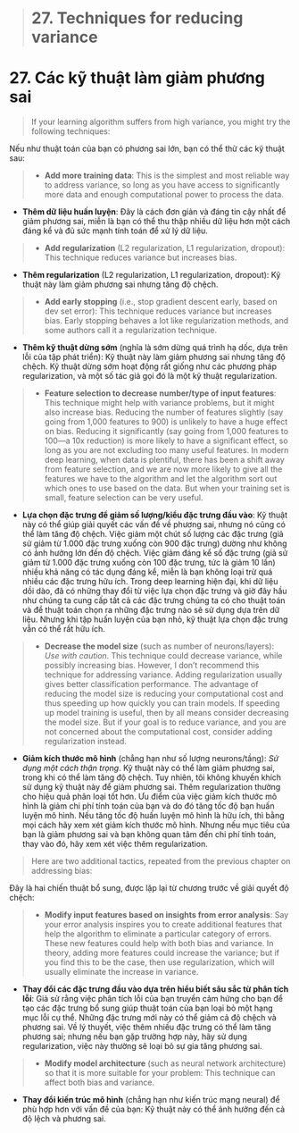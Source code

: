 > # 27. Techniques for reducing variance

# 27. Các kỹ thuật làm giảm phương sai

> If your learning algorithm suffers from high variance, you might try the following techniques:

Nếu như thuật toán của bạn có phương sai lớn, bạn có thể thử các kỹ thuật sau:

> * **Add more training data**: This is the simplest and most reliable way to address variance, so long as you have access to significantly more data and enough computational power to process the data.

* **Thêm dữ liệu huấn luyện**: Đây là cách đơn giản và đáng tin cậy nhất để giảm phương sai, miễn là bạn có thể  thu thập nhiều dữ liệu hơn một cách đáng kể và đủ sức mạnh tính toán để xử lý dữ liệu.


> * **Add regularization** (L2 regularization, L1 regularization, dropout): This technique reduces variance but increases bias.

* **Thêm regularization** (L2 regularization, L1 regularization, dropout): Kỹ thuật này làm giảm phương sai nhưng tăng độ chệch.

> * **Add early stopping** (i.e., stop gradient descent early, based on dev set error): This technique reduces variance but increases bias. Early stopping behaves a lot like regularization methods, and some authors call it a regularization technique.

* **Thêm kỹ thuật dừng sớm** (nghĩa là sớm dừng quá trình hạ dốc, dựa trên lỗi của tập phát triển): Kỹ thuật này làm giảm phương sai nhưng tăng độ chệch. Kỹ thuật dừng sớm hoạt động rất giống như các phương pháp regularization, và một số tác giả gọi đó là một kỹ thuật regularization.

> * **Feature selection to decrease number/type of input features**: This technique might help with variance problems, but it might also increase bias. Reducing the number of features slightly (say going from 1,000 features to 900) is unlikely to have a huge effect on bias. Reducing it significantly (say going from 1,000 features to 100—a 10x reduction) is more likely to have a significant effect, so long as you are not excluding too many useful features. In modern deep learning, when data is plentiful, there has been a shift away from feature selection, and we are now more likely to give all the features we have to the algorithm and let the algorithm sort out which ones to use based on the data. But when your training set is small, feature selection can be very useful.

* **Lựa chọn đặc trưng để giảm số lượng/kiểu đặc trưng đầu vào**: Kỹ thuật này có thể giúp giải quyết các vấn đề về phương sai, nhưng nó cũng có thể làm tăng độ chệch. Việc giảm một chút số lượng các đặc trưng (giả sử giảm từ 1.000 đặc trưng xuống còn 900 đặc trưng) dường như không có ảnh hưởng lớn đến độ chệch. Việc giảm đáng kể số đặc trưng (giả sử giảm từ 1.000 đặc trưng xuống còn 100 đặc trưng, tức là giảm 10 lần) nhiều khả năng có tác dụng đáng kể, miễn là bạn không loại trừ quá nhiều các đặc trưng hữu ích. Trong deep learning hiện đại, khi dữ liệu dồi dào, đã có những thay đổi từ việc lựa chọn đặc trưng và giờ đây hầu như chúng ta cung cấp tất cả các đặc trưng chúng ta có cho thuật toán và để thuật toán chọn ra những đặc trưng nào sẽ sử dụng dựa trên dữ liệu. Nhưng khi tập huấn luyện của bạn nhỏ, kỹ thuật lựa chọn đặc trưng vẫn có thể rất hữu ích.

> * **Decrease the model size** (such as number of neurons/layers): *Use with caution*. This technique could decrease variance, while possibly increasing bias. However, I don’t recommend this technique for addressing variance. Adding regularization usually gives better classification performance. The advantage of reducing the model size is reducing your computational cost and thus speeding up how quickly you can train models. If speeding up model training is useful, then by all means consider decreasing the model size. But if your goal is to reduce variance, and you are not concerned about the computational cost, consider adding regularization instead.

* **Giảm kích thước mô hình** (chẳng hạn như số lượng neurons/tầng): *Sử dụng một cách thận trọng*. Kỹ thuật này có thể làm giảm phương sai, trong khi có thể làm tăng độ chệch. Tuy nhiên, tôi không khuyến khích sử dụng kỹ thuật này để giảm phương sai. Thêm regularization thường cho hiệu quả phân loại tốt hơn. Ưu điểm của việc giảm kích thước mô hình là giảm chi phí tính toán của bạn và do đó tăng tốc độ bạn huấn luyện mô hình. Nếu tăng tốc độ huấn luyện mô hình là hữu ích, thì bằng mọi cách hãy xem xét giảm kích thước mô hình. Nhưng nếu mục tiêu của bạn là giảm phương sai và bạn không quan tâm đến chi phí tính toán, thay vào đó, hãy xem xét việc thêm regularization.

> Here are two additional tactics, repeated from the previous chapter on addressing bias:

Đây là hai chiến thuật bổ sung, được lặp lại từ chương trước về giải quyết độ chệch:

> * **Modify input features based on insights from error analysis**: Say your error analysis inspires you to create additional features that help the algorithm to eliminate a particular category of errors. These new features could help with both bias and variance. In theory, adding more features could increase the variance; but if you find this to be the case, then use regularization, which will usually eliminate the increase in variance.

* **Thay đổi các đặc trưng đầu vào dựa trên hiểu biết sâu sắc từ phân tích lỗi**: Giả sử rằng việc phân tích lỗi của bạn truyền cảm hứng cho bạn để tạo các đặc trưng bổ sung giúp thuật toán của bạn loại bỏ một hạng mục lỗi cụ thể. Những đặc trưng mới này có thể giảm cả độ chệch và phương sai. Về lý thuyết, việc thêm nhiều đặc trưng có thể làm tăng phương sai; nhưng nếu bạn gặp trường hợp này, hãy sử dụng regularization, việc này thường sẽ loại bỏ sự gia tăng phương sai.

> * **Modify model architecture** (such as neural network architecture) so that it is more suitable for your problem: This technique can affect both bias and variance.

* **Thay đổi kiến trúc mô hình** (chẳng hạn như kiến trúc mạng neural) để phù hợp hơn với vấn đề của bạn: Kỹ thuật này có thể ảnh hưởng đến cả độ lệch và phương sai.
